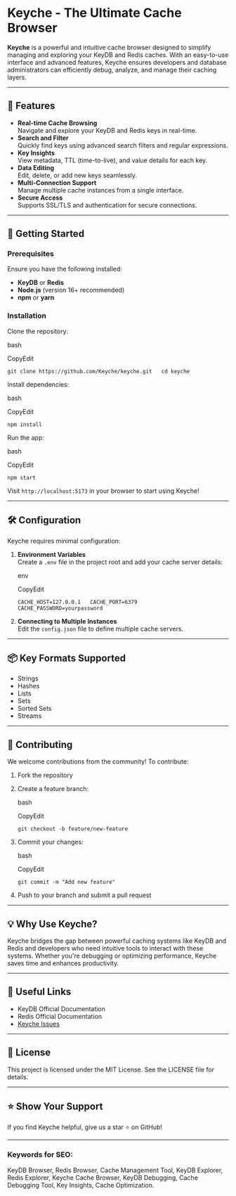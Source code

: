 # Keyche - The Ultimate Cache Browser


[](#)


[](#)

**Keyche** is a powerful and intuitive cache browser designed to simplify managing and exploring your KeyDB and Redis caches. With an easy-to-use interface and advanced features, Keyche ensures developers and database administrators can efficiently debug, analyze, and manage their caching layers.

----------

## 🎯 Features

-   **Real-time Cache Browsing**  
    Navigate and explore your KeyDB and Redis keys in real-time.
-   **Search and Filter**  
    Quickly find keys using advanced search filters and regular expressions.
-   **Key Insights**  
    View metadata, TTL (time-to-live), and value details for each key.
-   **Data Editing**  
    Edit, delete, or add new keys seamlessly.
-   **Multi-Connection Support**  
    Manage multiple cache instances from a single interface.
-   **Secure Access**  
    Supports SSL/TLS and authentication for secure connections.

----------

## 🚀 Getting Started

### Prerequisites

Ensure you have the following installed:

-   **KeyDB** or **Redis**
-   **Node.js** (version 16+ recommended)
-   **npm** or **yarn**

### Installation

Clone the repository:

bash

CopyEdit

`git clone https://github.com/Keyche/keyche.git  
cd keyche`

Install dependencies:

bash

CopyEdit

`npm install`

Run the app:

bash

CopyEdit

`npm start`

Visit `http://localhost:5173` in your browser to start using Keyche!

----------

## 🛠️ Configuration

Keyche requires minimal configuration:

1.  **Environment Variables**  
    Create a `.env` file in the project root and add your cache server details:

    env

    CopyEdit

    `CACHE_HOST=127.0.0.1  
    CACHE_PORT=6379  
    CACHE_PASSWORD=yourpassword`

2.  **Connecting to Multiple Instances**  
    Edit the `config.json` file to define multiple cache servers.


----------

## 📦 Key Formats Supported

-   Strings
-   Hashes
-   Lists
-   Sets
-   Sorted Sets
-   Streams

----------

## 🤝 Contributing

We welcome contributions from the community! To contribute:

1.  Fork the repository
2.  Create a feature branch:

    bash

    CopyEdit

    `git checkout -b feature/new-feature`

3.  Commit your changes:

    bash

    CopyEdit

    `git commit -m "Add new feature"`

4.  Push to your branch and submit a pull request

----------

## 💡 Why Use Keyche?

Keyche bridges the gap between powerful caching systems like KeyDB and Redis and developers who need intuitive tools to interact with these systems. Whether you're debugging or optimizing performance, Keyche saves time and enhances productivity.

----------

## 🔗 Useful Links

-   KeyDB Official Documentation
-   Redis Official Documentation
-   [Keyche Issues](https://github.com/your-username/keyche/issues)

----------

## 📜 License

This project is licensed under the MIT License. See the LICENSE file for details.

----------

## ⭐ Show Your Support

If you find Keyche helpful, give us a star ⭐ on GitHub!

----------

### Keywords for SEO:

KeyDB Browser, Redis Browser, Cache Management Tool, KeyDB Explorer, Redis Explorer, Keyche Cache Browser, KeyDB Debugging, Cache Debugging Tool, Key Insights, Cache Optimization.
